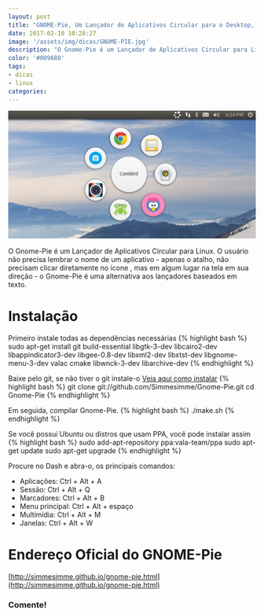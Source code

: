 ```yaml
---
layout: post
title: "GNOME-Pie, Um Lançador de Aplicativos Circular para o Desktop, Veja Como Instalar"
date: 2017-02-10 10:28:27
image: '/assets/img/dicas/GNOME-PIE.jpg'
description: "O Gnome-Pie é um Lançador de Aplicativos Circular para Linux."
color: '#009688'
tags:
- dicas
- linux
categories:
---
```


![Gnome Pie Blog Linux](/assets/img/dicas/GNOME-PIE.jpg "Gnome Pie")

O Gnome-Pie é um Lançador de Aplicativos Circular para Linux. O usuário não precisa lembrar o nome de um aplicativo - apenas o atalho, não precisam clicar diretamente no ícone , mas em algum lugar na tela em sua direção - o Gnome-Pie é uma alternativa aos lançadores baseados em texto.

# Instalação

Primeiro instale todas as dependências necessárias
{% highlight bash %}
sudo apt-get install git build-essential libgtk-3-dev libcairo2-dev libappindicator3-dev libgee-0.8-dev libxml2-dev libxtst-dev libgnome-menu-3-dev valac cmake libwnck-3-dev libarchive-dev
{% endhighlight %}

Baixe pelo git, se não tiver o git instale-o [Veja aqui como instalar](http://www.terminalroot.com.br/git)
{% highlight bash %}
git clone git://github.com/Simmesimme/Gnome-Pie.git cd Gnome-Pie 
{% endhighlight %}

Em seguida, compilar Gnome-Pie.
{% highlight bash %}
./make.sh 
{% endhighlight %}

Se você possui Ubuntu ou distros que usam PPA, você pode instalar assim
{% highlight bash %}
sudo add-apt-repository ppa:vala-team/ppa sudo apt-get update sudo apt-get upgrade
{% endhighlight %}

Procure no Dash e abra-o, os principais comandos:

* Aplicações: Ctrl + Alt + A
* Sessão: Ctrl + Alt + Q
* Marcadores: Ctrl + Alt + B
* Menu principal: Ctrl + Alt + espaço
* Multimídia: Ctrl + Alt + M
* Janelas: Ctrl + Alt + W

# Endereço Oficial do GNOME-Pie
[http://simmesimme.github.io/gnome-pie.html](http://simmesimme.github.io/gnome-pie.html)

### Comente!

<script async src="https://pagead2.googlesyndication.com/pagead/js/adsbygoogle.js"></script>

<!-- Informat -->
<ins class="adsbygoogle"
 style="display:block"
 data-ad-client="ca-pub-2838251107855362"
 data-ad-slot="2327980059"
 data-ad-format="auto"
 data-full-width-responsive="true"></ins>

<script>
(adsbygoogle = window.adsbygoogle || []).push({});
</script>



